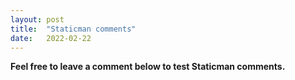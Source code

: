```yaml
---
layout: post
title:  "Staticman comments"
date:   2022-02-22
---
```


**Feel free to leave a comment below to test Staticman comments.**
